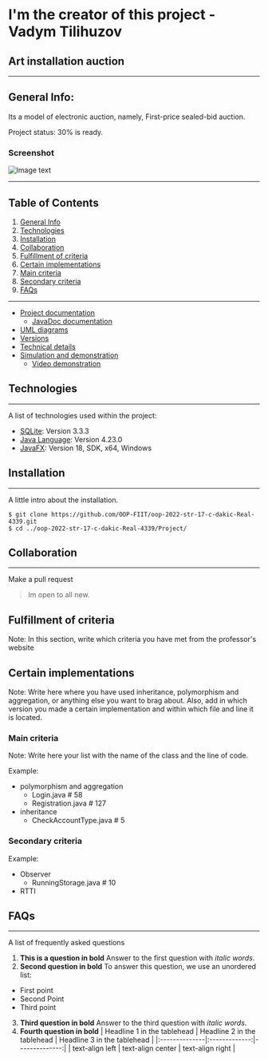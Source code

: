 # I'm the creator of this project - Vadym Tilihuzov

## Art installation auction

***
## General Info:

Its a model of electronic auction, namely, First-price sealed-bid auction.

Project status: 30% is ready.
### Screenshot
![Image text](oop-2022-str-17-c-dakic-Real-4339/Documentation/prototypes/)
***

## Table of Contents

1. [General Info](#general-info)
2. [Technologies](#technologies)
3. [Installation](#installation)
4. [Collaboration](#collaboration)
5. [Fulfillment of criteria](#fulfillment-of-criteria)
6. [Certain implementations](#Certain-implementations)
7. [Main criteria](#Main-criteria)
8. [Secondary criteria](#Secondary-criteria)
9. [FAQs](#faqs)

***

* [Project documentation](Documentation/000_project_documentation.md)
  * [JavaDoc documentation](Documentation/000_project_documentation.md)
* [UML diagrams](Documentation/001_uml_diagrams.md)
* [Versions](Documentation/002_versions.md)
* [Technical details](Documentation/003_tech_details.md)
* [Simulation and demonstration](Documentation/004_simulation_and_demonstration.md)  
  * [Video demonstration](Documentation/004_simulation_and_demonstration.md)

## Technologies
***
A list of technologies used within the project:
* [SQLite](https://sqlite.org/index.html): Version 3.3.3 
* [Java Language](https://www.oracle.com/java/technologies/downloads/): Version 4.23.0
* [JavaFX](https://openjfx.io/): Version 18, SDK, x64, Windows

## Installation
***
A little intro about the installation. 
```
$ git clone https://github.com/OOP-FIIT/oop-2022-str-17-c-dakic-Real-4339.git
$ cd ../oop-2022-str-17-c-dakic-Real-4339/Project/

```
## Collaboration
***
Make a pull request
> Im open to all new. 

## Fulfillment of criteria

Note: In this section, write which criteria you have met from the professor's website

## Certain implementations

Note: Write here where you have used inheritance, polymorphism and aggregation, or anything else you want to brag about. Also, add in which version you made a certain implementation and within which file and line it is located.

### Main criteria

Note: Write here your list with the name of the class and the line of code.

Example:

* polymorphism and aggregation
  * Login.java # 58
  * Registration.java # 127
* inheritance
  * CheckAccountType.java # 5

### Secondary criteria

Example:

* Observer
  * RunningStorage.java # 10
* RTTI

## FAQs
***
A list of frequently asked questions
1. **This is a question in bold**
Answer to the first question with _italic words_. 
2. __Second question in bold__ 
To answer this question, we use an unordered list:
* First point
* Second Point
* Third point
3. **Third question in bold**
Answer to the third question with *italic words*.
4. **Fourth question in bold**
| Headline 1 in the tablehead | Headline 2 in the tablehead | Headline 3 in the tablehead |
|:--------------|:-------------:|--------------:|
| text-align left | text-align center | text-align right |

